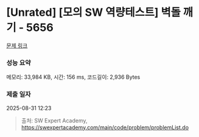 # [Unrated] [모의 SW 역량테스트] 벽돌 깨기 - 5656 

[문제 링크](https://swexpertacademy.com/main/code/problem/problemDetail.do?contestProbId=AWXRQm6qfL0DFAUo) 

### 성능 요약

메모리: 33,984 KB, 시간: 156 ms, 코드길이: 2,936 Bytes

### 제출 일자

2025-08-31 12:23



> 출처: SW Expert Academy, https://swexpertacademy.com/main/code/problem/problemList.do